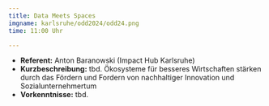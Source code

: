 ```yaml
---
title: Data Meets Spaces
imgname: karlsruhe/odd2024/odd24.png
time: 11:00 Uhr

---
```



- **Referent:** Anton Baranowski (Impact Hub Karlsruhe)
- **Kurzbeschreibung:** tbd. Ökosysteme für besseres Wirtschaften stärken durch das Fördern und Fordern von nachhaltiger Innovation und Sozialunternehmertum
- **Vorkenntnisse:** tbd.

